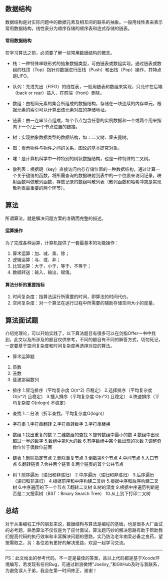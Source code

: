 ## 数据结构
数据结构是对实际问题中的数据元素及相互间的联系的抽象。一般用线性表来表示常用数据结构，线性表分为顺序存储的顺序表和连式存储的链表。
#### 常用数据结构
在学习算法之前，必须要了解一些常用数据结构的概念。
* 栈：一种特殊串联形式的抽象数据类型，可由链表或数组实现，通过链表或数组的栈顶（Top）指针对数据进行压栈（Push）和出栈（Pop）操作，其特点是LIFO。
* 队列：先进先出（FIFO）的线性表，一般用链表和数组来实现，只允许在后端（back or rear）插入，在前端（front）删除。
* 数组：由相同元素的集合所组成的数据结构，存储在一块连续的内存单元，根据元素的索引可以计算出该元素对应的存储地址。
    
* 链表：由一连串节点组成，每个节点包含任意的实例数据和一个或两个用来指向下一个/上一个节点位置的链接。
* 树：实现抽象数据类型的数据结构，如：二叉树、霍夫曼树。
* 图：表示物件与物件之间的关系，图论的基本研究对象。
* 堆：是计算机科学中一种特别的树状数据结构，也是一种特殊的二叉树。
* 散列表：根据键（key）直接访问内存存储位置的一种数据结构，通过计算一个关于键值的函数，将所需查询的数据映射到表中的一个位置来访问记录，映射函数叫做散列函数，存放记录的数组叫散列表（散列函数和哈希冲突是实现散列表最重要的两个环节）。

## 算法
所谓算法，就是解决问题方案的准确而完整的描述。
#### 运算操作
为了完成各种运算，计算机提供了一套最基本的功能操作：
1. 算术运算：加、减、乘、除；
2. 逻辑运算：与、或、非；
3. 比较运算：大于，小于，等于，不等于；
4. 数据转送：输入、输出，赋值。

#### 算法分析的重要指标
1. 时间复杂度：指算法运行所需要的时间，即算法的时间代价。
2. 空间复杂度：对一个算法在运行过程中所需要的辅助存储空间大小的度量。


## 算法面试题
介绍完理论，可以开始实践了，以下算法题目有很多可以在剑指Offer一书中找到，此文以及所涉及的题目仅供参考，不同的题目有不同的解答方式，切勿死记，一定要基于空间复杂度和时间复杂度再选择对应的算法。

* 算术运算题
1. 质数
2. 丑数
3. 斐波那契数列

* 排序
    1.冒泡排序（平均复杂度 O(n^2) 且稳定）
    2.选择排序（平均复杂度 O(n^2) 且稳定）
    3.插入排序（平均复杂度 O(n^2) 且稳定）
    4.快速排序（平均复杂度 O(nlogn) 不稳定）
        
* 查找
    1.二分法（折半查找，平均复杂度O(logn)）

* 字符串
    1.字符串翻转
    2.字符串转数字
    3.字符串替换
    
* 数组
    1.找出重复的数
    2.二维数组的查找
    3.旋转数组中最小的数
    4.数组中出现超过一半的数字
    5.数组中第K大的数
    6.有序数组中某个数出现的次数
    7.调整奇数位位于偶数位前面
* 链表
    1.删除指定节点
    2.删除重复节点
    3.倒数第K个节点
    4.中间节点
    5.入口节点
    6.翻转链表
    7.合并两个链表
    8.两个链表的首个公共节点
* 树
    1.前序遍历（递归和非递归）
    2.中序遍历（递归和非递归）
    3.后序遍历（递归和非递归）
    4.根据前序和中序构建二叉树
    5.根据中序和后序构建二叉树
    6.中序遍历的下一个节点
    7.翻转二叉树
    8.树的深度
    9.根据中序遍历判断是否是二叉搜索树（BST：Binary Search Tree）
    10.从上到下打印二叉树
    
## 总结
对于从事编程工作的朋友来说，数据结构与算法是编程的基础，也是很多大厂面试的必考题，熟悉算法不仅仅是为了应付面试，算法题巧妙的解决思路有助于帮助我们提高代码的执行效率和丰富解决问题的思路，实乃防治老年痴呆必备之良药，望按需取之，另：各位若有更好的解决思路，欢迎一起学习交流。
- - - 
PS：此文给出的参考代码，不一定是最佳的答案，且以上代码都是基于Xcode环境编写，若发现有任何Bug，可通过新浪微博“Joelixy_”和GitHub及时与我联系，为避免误人子弟，我会在第一时间修正，谢谢！

